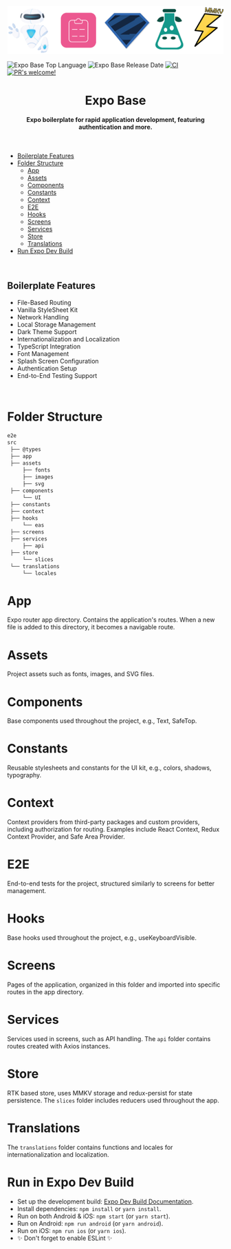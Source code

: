 <p align="center">
  <img alt="Expo Base" width=600 src="https://raw.githubusercontent.com/sabuhiteymurov/expo-base/main/docs/img/expo-base-logo.png"/>
</p>

![Expo Base Top Language](https://img.shields.io/github/languages/top/sabuhiteymurov/expo-base)
![Expo Base Release Date](https://img.shields.io/github/release-date/sabuhiteymurov/expo-base)
[![CI](https://github.com/sabuhiteymurov/expo-base/actions/workflows/run-linters.yml/badge.svg)](https://github.com/sabuhiteymurov/expo-base/actions/workflows/run-linters.yml)
[![PR's welcome!](https://img.shields.io/badge/PRs-welcome-brightgreen.svg)](https://github.com/sabuhiteymurov/expo-base/pulls)

<h1 align="center">Expo Base</h1>

<h4 align="center">Expo boilerplate for rapid application development, featuring authentication and more.</h4>

<br>

- [Boilerplate Features](#boilerplate-features)
- [Folder Structure](#folder-structure)
  - [App](#app)
  - [Assets](#assets)
  - [Components](#components)
  - [Constants](#constants)
  - [Context](#context)
  - [E2E](#e2e)
  - [Hooks](#hooks)
  - [Screens](#screens)
  - [Services](#services)
  - [Store](#store)
  - [Translations](#translations)
- [Run Expo Dev Build](#run-expo-dev-build)

<br>

<a id="boilerplate-features"></a>

## Boilerplate Features

- File-Based Routing
- Vanilla StyleSheet Kit
- Network Handling
- Local Storage Management
- Dark Theme Support
- Internationalization and Localization
- TypeScript Integration
- Font Management
- Splash Screen Configuration
- Authentication Setup
- End-to-End Testing Support

<br>

<a id="folder-structure"></a>

# Folder Structure

```
e2e
src
 ├── @types
 ├── app
 ├── assets
     ├── fonts
     ├── images
     ├── svg
 ├── components
     └── UI
 ├── constants
 ├── context
 ├── hooks
     └── eas
 ├── screens
 ├── services
     ├── api
 ├── store
     └── slices
 └── translations
     └── locales
```

<a id="app"></a>

# App

Expo router app directory. Contains the application's routes. When a new file is added to this directory, it becomes a
navigable route.

<a id="assets"></a>

# Assets

Project assets such as fonts, images, and SVG files.

<a id="components"></a>

# Components

Base components used throughout the project, e.g., Text, SafeTop.

<a id="constants"></a>

# Constants

Reusable stylesheets and constants for the UI kit, e.g., colors, shadows, typography.

<a id="context"></a>

# Context

Context providers from third-party packages and custom providers, including authorization for routing. Examples include
React Context, Redux Context Provider, and Safe Area Provider.

<a id="e2e"></a>

# E2E

End-to-end tests for the project, structured similarly to screens for better management.

<a id="hooks"></a>

# Hooks

Base hooks used throughout the project, e.g., useKeyboardVisible.

<a id="screens"></a>

# Screens

Pages of the application, organized in this folder and imported into specific routes in the app directory.

<a id="services"></a>

# Services

Services used in screens, such as API handling. The `api` folder contains routes created
with Axios instances.

<a id="store"></a>

# Store

RTK based store, uses MMKV storage and redux-persist for state persistence. The `slices` folder includes reducers used throughout the app.

<a id="translations"></a>

# Translations

The `translations` folder contains functions and locales for internationalization and localization.

<a id="run-expo-dev-build"></a>

# Run in Expo Dev Build

- Set up the development
  build: [Expo Dev Build Documentation](https://docs.expo.dev/develop/development-builds/create-a-build).
- Install dependencies: `npm install` or `yarn install`.
- Run on both Android & iOS: `npm start` (or `yarn start`).
- Run on Android: `npm run android` (or `yarn android`).
- Run on iOS: `npm run ios` (or `yarn ios`).
- ✨ Don't forget to enable ESLint ✨
